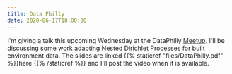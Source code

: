```yaml
---
title: Data Philly 
date: 2020-06-17T18:00:00
---
```


 I'm giving a talk this upcoming Wednesday at the DataPhilly [Meetup](https://www.meetup.com/DataPhilly/).
 I'll be discussing some work adapting Nested Dirichlet Processes for built environment data. The slides are linked {{% staticref "files/DataPhilly.pdf" %}}here {{% /staticref %}} and I'll post the video when it is available. 
